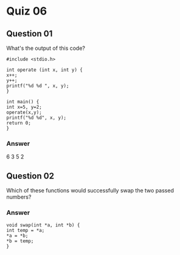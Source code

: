 Quiz 06
=======  

Question 01
-----------  
What's the output of this code?  

```  
#include <stdio.h>   

int operate (int x, int y) {   
x++;   
y++;   
printf("%d %d ", x, y);   
}   
  
int main() {   
int x=5, y=2;   
operate(x,y);   
printf("%d %d", x, y);   
return 0;   
}   
```  

### Answer  
6 3 5 2  

Question 02
-----------  
Which of these functions would successfully swap the two passed numbers?  

### Answer  
```
void swap(int *a, int *b) {    
int temp = *a;   
*a = *b;   
*b = temp;   
}  
```  